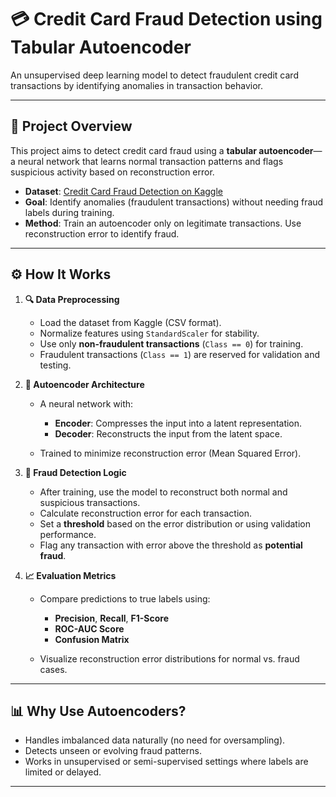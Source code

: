 # 💳 Credit Card Fraud Detection using Tabular Autoencoder

An unsupervised deep learning model to detect fraudulent credit card transactions by identifying anomalies in transaction behavior.

---

## 📌 Project Overview

This project aims to detect credit card fraud using a **tabular autoencoder**—a neural network that learns normal transaction patterns and flags suspicious activity based on reconstruction error.

* **Dataset**: [Credit Card Fraud Detection on Kaggle](https://www.kaggle.com/datasets/mlg-ulb/creditcardfraud)
* **Goal**: Identify anomalies (fraudulent transactions) without needing fraud labels during training.
* **Method**: Train an autoencoder only on legitimate transactions. Use reconstruction error to identify fraud.

---

## ⚙️ How It Works

1. **🔍 Data Preprocessing**

   * Load the dataset from Kaggle (CSV format).
   * Normalize features using `StandardScaler` for stability.
   * Use only **non-fraudulent transactions** (`Class == 0`) for training.
   * Fraudulent transactions (`Class == 1`) are reserved for validation and testing.

2. **🧠 Autoencoder Architecture**

   * A neural network with:

     * **Encoder**: Compresses the input into a latent representation.
     * **Decoder**: Reconstructs the input from the latent space.
   * Trained to minimize reconstruction error (Mean Squared Error).

3. **🚨 Fraud Detection Logic**

   * After training, use the model to reconstruct both normal and suspicious transactions.
   * Calculate reconstruction error for each transaction.
   * Set a **threshold** based on the error distribution or using validation performance.
   * Flag any transaction with error above the threshold as **potential fraud**.

4. **📈 Evaluation Metrics**

   * Compare predictions to true labels using:

     * **Precision**, **Recall**, **F1-Score**
     * **ROC-AUC Score**
     * **Confusion Matrix**
   * Visualize reconstruction error distributions for normal vs. fraud cases.

---

## 📊 Why Use Autoencoders?

* Handles imbalanced data naturally (no need for oversampling).
* Detects unseen or evolving fraud patterns.
* Works in unsupervised or semi-supervised settings where labels are limited or delayed.

---


